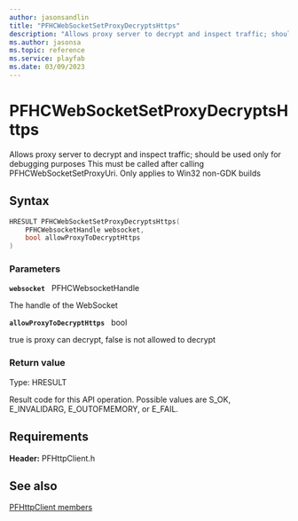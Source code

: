 ```yaml
---
author: jasonsandlin
title: "PFHCWebSocketSetProxyDecryptsHttps"
description: "Allows proxy server to decrypt and inspect traffic; should be used only for debugging purposes This must be called after calling PFHCWebSocketSetProxyUri. Only applies to Win32 non-GDK builds"
ms.author: jasonsa
ms.topic: reference
ms.service: playfab
ms.date: 03/09/2023
---
```


# PFHCWebSocketSetProxyDecryptsHttps  

Allows proxy server to decrypt and inspect traffic; should be used only for debugging purposes This must be called after calling PFHCWebSocketSetProxyUri. Only applies to Win32 non-GDK builds  

## Syntax  
  
```cpp
HRESULT PFHCWebSocketSetProxyDecryptsHttps(  
    PFHCWebsocketHandle websocket,  
    bool allowProxyToDecryptHttps  
)  
```  
  
### Parameters  
  
**`websocket`** &nbsp; PFHCWebsocketHandle  
  
The handle of the WebSocket  
  
**`allowProxyToDecryptHttps`** &nbsp; bool  
  
true is proxy can decrypt, false is not allowed to decrypt  
  
  
### Return value
Type: HRESULT
  
Result code for this API operation. Possible values are S_OK, E_INVALIDARG, E_OUTOFMEMORY, or E_FAIL.
  
  
## Requirements  
  
**Header:** PFHttpClient.h
  
## See also  
[PFHttpClient members](../pfhttpclient_members.md)  

  
  
